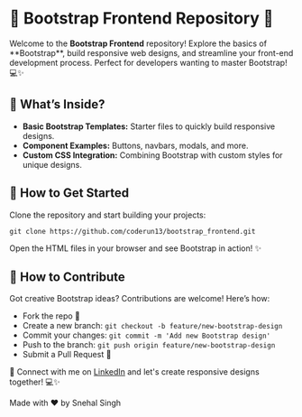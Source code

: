 <!DOCTYPE html>
<html lang="en">
<head>
    <meta charset="UTF-8">
    <meta name="viewport" content="width=device-width, initial-scale=1.0">
<!--     <title>Bootstrap Frontend Repository</title> -->
</head>
<body>
    <div class="container">
        <h1>🚀 Bootstrap Frontend Repository 🎨</h1>
        <p>Welcome to the <strong>Bootstrap Frontend</strong> repository! Explore the basics of **Bootstrap**, build responsive web designs, and streamline your front-end development process. Perfect for developers wanting to master Bootstrap! 💻✨</p>
        <h2>📂 What’s Inside?</h2>
        <ul>
            <li><strong>Basic Bootstrap Templates:</strong> Starter files to quickly build responsive designs.</li>
            <li><strong>Component Examples:</strong> Buttons, navbars, modals, and more.</li>
            <li><strong>Custom CSS Integration:</strong> Combining Bootstrap with custom styles for unique designs.</li>
        </ul>
        <h2>🚀 How to Get Started</h2>
        <p>Clone the repository and start building your projects:</p>
        <pre><code>git clone https://github.com/coderun13/bootstrap_frontend.git</code></pre>
        <p>Open the HTML files in your browser and see Bootstrap in action! ✨</p>
        <h2>🤝 How to Contribute</h2>
        <p>Got creative Bootstrap ideas? Contributions are welcome! Here’s how:</p>
        <ul>
            <li>Fork the repo 🍴</li>
            <li>Create a new branch: <code>git checkout -b feature/new-bootstrap-design</code></li>
            <li>Commit your changes: <code>git commit -m 'Add new Bootstrap design'</code></li>
            <li>Push to the branch: <code>git push origin feature/new-bootstrap-design</code></li>
            <li>Submit a Pull Request 🚀</li>
        </ul>
        <div class="cta">
            <p>🌟 Connect with me on <a href="https://www.linkedin.com/in/coderunsnehal/" target="_blank">LinkedIn</a> and let's create responsive designs together! 💻✨</p>
        </div>
        <div class="footer">
            <p>Made with ❤️ by Snehal Singh</p>
        </div>
    </div>
</body>
</html>
